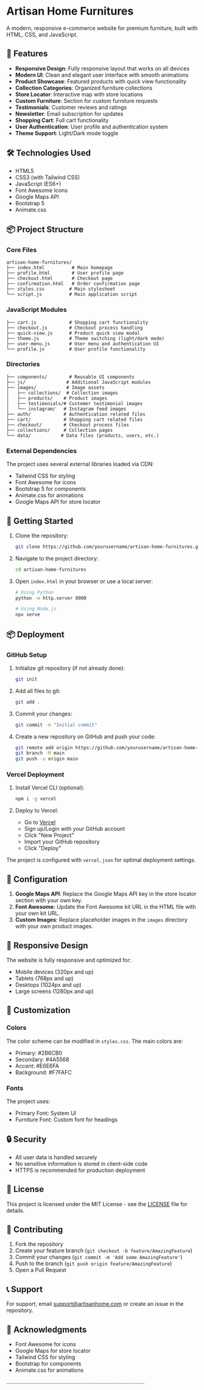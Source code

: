 # Artisan Home Furnitures

A modern, responsive e-commerce website for premium furniture, built with HTML, CSS, and JavaScript.

## 🌟 Features

- **Responsive Design**: Fully responsive layout that works on all devices
- **Modern UI**: Clean and elegant user interface with smooth animations
- **Product Showcase**: Featured products with quick view functionality
- **Collection Categories**: Organized furniture collections
- **Store Locator**: Interactive map with store locations
- **Custom Furniture**: Section for custom furniture requests
- **Testimonials**: Customer reviews and ratings
- **Newsletter**: Email subscription for updates
- **Shopping Cart**: Full cart functionality
- **User Authentication**: User profile and authentication system
- **Theme Support**: Light/Dark mode toggle

## 🛠️ Technologies Used

- HTML5
- CSS3 (with Tailwind CSS)
- JavaScript (ES6+)
- Font Awesome Icons
- Google Maps API
- Bootstrap 5
- Animate.css

## 📦 Project Structure

### Core Files
```
artisan-home-furnitures/
├── index.html          # Main homepage
├── profile.html        # User profile page
├── checkout.html       # Checkout page
├── confirmation.html   # Order confirmation page
├── styles.css         # Main stylesheet
└── script.js          # Main application script
```

### JavaScript Modules
```
├── cart.js            # Shopping cart functionality
├── checkout.js        # Checkout process handling
├── quick-view.js      # Product quick view modal
├── theme.js           # Theme switching (light/dark mode)
├── user-menu.js       # User menu and authentication UI
└── profile.js         # User profile functionality
```

### Directories
```
├── components/        # Reusable UI components
├── js/               # Additional JavaScript modules
├── images/           # Image assets
│   ├── collections/  # Collection images
│   ├── products/    # Product images
│   ├── testimonials/# Customer testimonial images
│   └── instagram/   # Instagram feed images
├── auth/            # Authentication related files
├── cart/            # Shopping cart related files
├── checkout/        # Checkout process files
├── collections/     # Collection pages
└── data/           # Data files (products, users, etc.)
```

### External Dependencies
The project uses several external libraries loaded via CDN:
- Tailwind CSS for styling
- Font Awesome for icons
- Bootstrap 5 for components
- Animate.css for animations
- Google Maps API for store locator

## 🚀 Getting Started

1. Clone the repository:
   ```bash
   git clone https://github.com/yourusername/artisan-home-furnitures.git
   ```

2. Navigate to the project directory:
   ```bash
   cd artisan-home-furnitures
   ```

3. Open `index.html` in your browser or use a local server:
   ```bash
   # Using Python
   python -m http.server 8000
   
   # Using Node.js
   npx serve
   ```

## 📦 Deployment

### GitHub Setup
1. Initialize git repository (if not already done):
   ```bash
   git init
   ```

2. Add all files to git:
   ```bash
   git add .
   ```

3. Commit your changes:
   ```bash
   git commit -m "Initial commit"
   ```

4. Create a new repository on GitHub and push your code:
   ```bash
   git remote add origin https://github.com/yourusername/artisan-home-furnitures.git
   git branch -M main
   git push -u origin main
   ```

### Vercel Deployment
1. Install Vercel CLI (optional):
   ```bash
   npm i -g vercel
   ```

2. Deploy to Vercel:
   - Go to [Vercel](https://vercel.com)
   - Sign up/Login with your GitHub account
   - Click "New Project"
   - Import your GitHub repository
   - Click "Deploy"

The project is configured with `vercel.json` for optimal deployment settings.

## 🔧 Configuration

1. **Google Maps API**: Replace the Google Maps API key in the store locator section with your own key.
2. **Font Awesome**: Update the Font Awesome kit URL in the HTML file with your own kit URL.
3. **Custom Images**: Replace placeholder images in the `images` directory with your own product images.

## 📱 Responsive Design

The website is fully responsive and optimized for:
- Mobile devices (320px and up)
- Tablets (768px and up)
- Desktops (1024px and up)
- Large screens (1280px and up)

## 🎨 Customization

### Colors
The color scheme can be modified in `styles.css`. The main colors are:
- Primary: #2B6CB0
- Secondary: #4A5568
- Accent: #E6E6FA
- Background: #F7FAFC

### Fonts
The project uses:
- Primary Font: System UI
- Furniture Font: Custom font for headings

## 🔒 Security

- All user data is handled securely
- No sensitive information is stored in client-side code
- HTTPS is recommended for production deployment

## 📄 License

This project is licensed under the MIT License - see the [LICENSE](LICENSE) file for details.

## 👥 Contributing

1. Fork the repository
2. Create your feature branch (`git checkout -b feature/AmazingFeature`)
3. Commit your changes (`git commit -m 'Add some AmazingFeature'`)
4. Push to the branch (`git push origin feature/AmazingFeature`)
5. Open a Pull Request

## 📞 Support

For support, email support@artisanhome.com or create an issue in the repository.

## 🙏 Acknowledgments

- Font Awesome for icons
- Google Maps for store locator
- Tailwind CSS for styling
- Bootstrap for components
- Animate.css for animations




..........................................................................................

